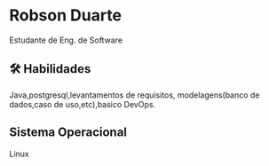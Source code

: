
# Robson Duarte

Estudante de Eng. de Software 



## 🛠 Habilidades
Java,postgresql,levantamentos de requisitos, modelagens(banco de dados,caso de uso,etc),basico DevOps.


## Sistema Operacional 
Linux

